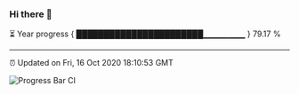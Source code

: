 ### Hi there 👋

⏳ Year progress { ███████████████████████▁▁▁▁▁▁▁ } 79.17 %

---

⏰ Updated on Fri, 16 Oct 2020 18:10:53 GMT

![Progress Bar CI](https://github.com/liununu/liununu/workflows/Progress%20Bar%20CI/badge.svg)

